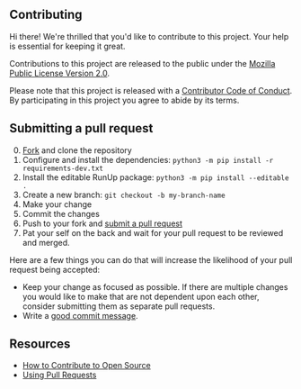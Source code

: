 ## Contributing

[fork]: https://github.com/kennylajara/RunUp/fork  
[pr]: https://github.com/kennylajara/RunUp/compare  
[code-of-conduct]: CODE_OF_CONDUCT.md  

Hi there! We're thrilled that you'd like to contribute to this project. Your help is essential for keeping it great.

Contributions to this project are released to the public under the [Mozilla Public License Version 2.0](https://runup.readthedocs.io/en/latest/license/).

Please note that this project is released with a [Contributor Code of Conduct][code-of-conduct]. By participating in this project you agree to abide by its terms.

## Submitting a pull request

0. [Fork][fork] and clone the repository
0. Configure and install the dependencies: `python3 -m pip install -r requirements-dev.txt`
0. Install the editable RunUp package: `python3 -m pip install --editable .` 
0. Create a new branch: `git checkout -b my-branch-name`
0. Make your change
0. Commit the changes
0. Push to your fork and [submit a pull request][pr]
0. Pat your self on the back and wait for your pull request to be reviewed and merged.

Here are a few things you can do that will increase the likelihood of your pull request being accepted:
- Keep your change as focused as possible. If there are multiple changes you would like to make that are not dependent upon each other, consider submitting them as separate pull requests.
- Write a [good commit message](http://tbaggery.com/2008/04/19/a-note-about-git-commit-messages.html).

## Resources

- [How to Contribute to Open Source](https://opensource.guide/how-to-contribute/)
- [Using Pull Requests](https://help.github.com/articles/about-pull-requests/)
